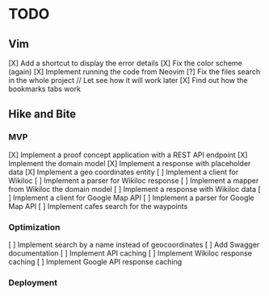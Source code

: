 # TODO

## Vim

[X] Add a shortcut to display the error details
[X] Fix the color scheme (again)
[X] Implement running the code from Neovim
[?] Fix the files search in the whole project // Let see how it will work later
[X] Find out how the bookmarks tabs work

## Hike and Bite

### MVP

[X] Implement a proof concept application with a REST API endpoint
[X] Implement the domain model
[X] Implement a response with placeholder data
[X] Implement a geo coordinates entity
[ ] Implement a client for Wikiloc
[ ] Implement a parser for Wikiloc response
[ ] Implement a mapper from Wikiloc the domain model
[ ] Implement a response with Wikiloc data
[ ] Implement a client for Google Map API
[ ] Implement a parser for Google Map API
[ ] Implement cafes search for the waypoints

### Optimization

[ ] Implement search by a name instead of geocoordinates
[ ] Add Swagger documentation
[ ] Implement API caching
[ ] Implement Wikiloc response caching
[ ] Implement Google API response caching

### Deployment




